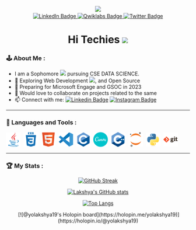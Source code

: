<!--
**yolakshya19/yolakshya19** is a ✨ _special_ ✨ repository because its `README.md` (this file) appears on your GitHub profile.

Here are some ideas to get you started:

- 🔭 I’m currently working on ...
- 🌱 I’m currently learning ...
- 👯 I’m looking to collaborate on ...
- 🤔 I’m looking for help with ...
- 💬 Ask me about ...
- 📫 How to reach me: ...
- 😄 Pronouns: ...
- ⚡ Fun fact: ...
-->


<div id="header" align="center">
  <img src="https://media.giphy.com/media/Ll22OhMLAlVDb8UQWe/giphy.gif" width="100"/>
  <div id="badges">
  <a href="https://www.linkedin.com/in/lakshya-dhawan-9561a8214/">
    <img src="https://img.shields.io/badge/LinkedIn-blue?style=for-the-badge&logo=linkedin&logoColor=white" alt="LinkedIn Badge"/>
  </a>
  <a href="https://www.cloudskillsboost.google/public_profiles/de3c1bfc-2247-4302-befd-01edf09cb58e">
    <img src="https://img.shields.io/badge/Qwiklabs-yellow?style=for-the-badge&logo=qwiklabs&logoColor=white" alt="Qwiklabs Badge"/>
  </a>
  <a href="https://twitter.com/LDhawan19">
    <img src="https://img.shields.io/badge/Twitter-blue?style=for-the-badge&logo=twitter&logoColor=white" alt="Twitter Badge"/>
  </a>
  </div>
  
  <h1>
  Hi Techies 
  <img src="https://media.giphy.com/media/3ohhwMDyS6rv3sB8yI/giphy.gif" width="45px"/>
  </h1>
</div>


### :joystick: About Me :

- I am a Sophomore <img src="https://media.giphy.com/media/gjxYwnMG7Mocmc75DM/giphy.gif" width="30"> pursuing CSE DATA SCIENCE.
- :seedling: Exploring Web Development <img src="https://media.giphy.com/media/juua9i2c2fA0AIp2iq/giphy.gif" width="20">, and Open Source 
- :telescope: Preparing for Microsoft Engage and GSOC in 2023
- :robot: Would love to collaborate on projects related to the same
- :mailbox: Connect with me: 
[![Linkedin Badge](https://img.shields.io/badge/-Lakshya-blue?style=flat&logo=Linkedin&logoColor=white)](https://www.linkedin.com/in/lakshya-dhawan-9561a8214/)
[![Instagram Badge](https://img.shields.io/badge/-Lakshya-e25bf1?style=flat&logo=Instagram&logoColor=white)](https://www.instagram.com/lakshya.9113/)

<hr>

### :rocket: Languages and Tools :
<div>
  <img src="https://github.com/devicons/devicon/blob/master/icons/java/java-original.svg" title="Java" alt="Java" width="40" height="40"/>&nbsp;
  <img src="https://github.com/devicons/devicon/blob/master/icons/css3/css3-plain-wordmark.svg"  title="CSS3" alt="CSS" width="40" height="40"/>&nbsp;
  <img src="https://github.com/devicons/devicon/blob/master/icons/html5/html5-original.svg" title="HTML5" alt="HTML" width="40" height="40"/>&nbsp;
  <img src="https://github.com/devicons/devicon/blob/master/icons/vscode/vscode-original.svg" title="VScode" alt="VScode" width="40" height="40"/>&nbsp;
  <img src="https://github.com/devicons/devicon/blob/master/icons/c/c-original.svg" title="C" alt="C" width="40" height="40"/>&nbsp;
  <img src="https://github.com/devicons/devicon/blob/master/icons/canva/canva-original.svg" title="Canva"  alt="Canva" width="40" height="40"/>&nbsp;
  <img src="https://github.com/devicons/devicon/blob/master/icons/cplusplus/cplusplus-original.svg" title="Cpp"  alt="Cpp" width="40" height="40"/>&nbsp;
  <img src="https://github.com/devicons/devicon/blob/master/icons/jupyter/jupyter-original.svg" title="Jupyter" alt="Jupyter" width="40" height="40"/>&nbsp;
  <img src="https://github.com/devicons/devicon/blob/master/icons/python/python-original.svg" title="Python" alt="Python" width="40" height="40"/>&nbsp;
  <img src="https://github.com/devicons/devicon/blob/master/icons/git/git-original-wordmark.svg" title="Git" **alt="Git" width="40" height="40"/>
</div>

---

### :trophy: My Stats :

<div align="center">
  
[![GitHub Streak](http://github-readme-streak-stats.herokuapp.com?user=yolakshya19&theme=dark&background=000000)](https://git.io/streak-stats)

[![Lakshya's GitHub stats](https://github-readme-stats.vercel.app/api?username=yolakshya19&theme=vision-friendly-dark&background=000000)](https://github.com/anuraghazra/github-readme-stats)

[![Top Langs](https://github-readme-stats.vercel.app/api/top-langs/?username=yolakshya19&layout=compact&theme=vision-friendly-dark)](https://github.com/anuraghazra/github-readme-stats) 
  
 <img src="https://komarev.com/ghpvc/?username=yolakshya19&style=flat-square&color=red" alt=""/>
 [![@yolakshya19's Holopin board](https://holopin.me/yolakshya19)](https://holopin.io/@yolakshya19)
</div>
























